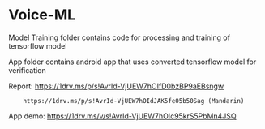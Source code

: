 # Voice-ML

Model Training folder contains code for processing and training of tensorflow model

App folder contains android app that uses converted tensorflow model for verification

Report: https://1drv.ms/p/s!AvrId-VjUEW7hOIfD0bzBP9aEBsngw

        https://1drv.ms/p/s!AvrId-VjUEW7hOIdJAK5fe05b50Sag (Mandarin)
        
App demo: https://1drv.ms/v/s!AvrId-VjUEW7hOIc95krS5PbMn4JSQ
